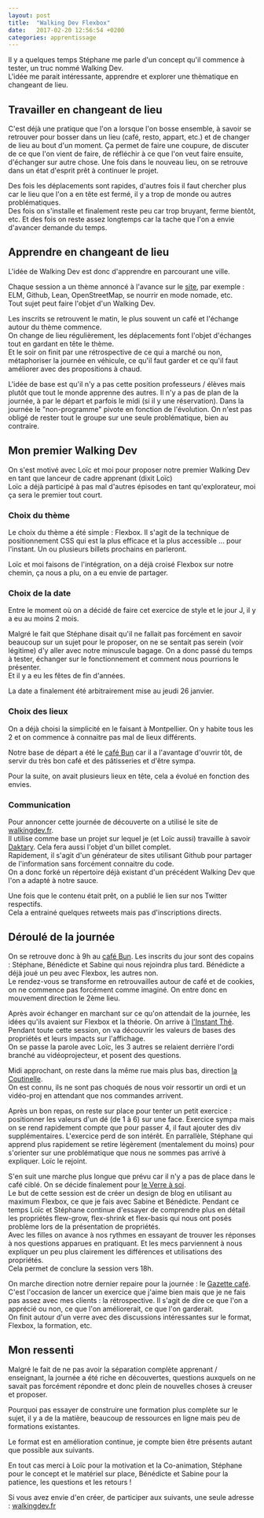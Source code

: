 ```yaml
---
layout: post
title:  "Walking Dev Flexbox"
date:   2017-02-20 12:56:54 +0200
categories: apprentissage
---
```


Il y a quelques temps Stéphane me parle d'un concept qu'il commence à tester, un truc nommé Walking Dev.<br>
L'idée me parait intéressante, apprendre et explorer une thèmatique en changeant de lieu.

## Travailler en changeant de lieu

C'est déjà une pratique que l'on a lorsque l'on bosse ensemble, à savoir se retrouver pour bosser dans un lieu (café, resto, appart, etc.) et de changer de lieu au bout d'un moment. Ça permet de faire une coupure, de discuter de ce que l'on vient de faire, de réfléchir à ce que l'on veut faire ensuite, d'échanger sur autre chose. Une fois dans le nouveau lieu, on se retrouve dans un état d'esprit prêt à continuer le projet.

Des fois les déplacements sont rapides, d'autres fois il faut chercher plus car le lieu que l'on a en tête est fermé, il y a trop de monde ou autres problématiques.<br>
Des fois on s'installe et finalement reste peu car trop bruyant, ferme bientôt, etc. Et des fois on reste assez longtemps car la tache que l'on a envie d'avancer demande du temps.

## Apprendre en changeant de lieu

L'idée de Walking Dev est donc d'apprendre en parcourant une ville.

Chaque session a un thème annoncé à l'avance sur le [site](http://walkingdev.fr), par exemple : ELM, Github, Lean, OpenStreetMap, se nourrir en mode nomade, etc.<br>
Tout sujet peut faire l'objet d'un Walking Dev.

Les inscrits se retrouvent le matin, le plus souvent un café et l'échange autour du thème commence.<br>
On change de lieu régulièrement, les déplacements font l'objet d'échanges tout en gardant en tête le thème.<br>
Et le soir on finit par une rétrospective de ce qui a marché ou non, métaphoriser la journée en véhicule, ce qu'il faut garder et ce qu'il faut améliorer avec des propositions à chaud.

L'idée de base est qu'il n'y a pas cette position professeurs / élèves mais plutôt que tout le monde apprenne des autres. Il n'y a pas de plan de la journée, à par le départ et parfois le midi (si il y une réservation). Dans la journée le "non-programme" pivote en fonction de l'évolution. On n'est pas obligé de rester tout le groupe sur une seule problématique, bien au contraire.

## Mon premier Walking Dev

On s'est motivé avec Loïc et moi pour proposer notre premier Walking Dev en tant que lanceur de cadre apprenant (dixit Loïc)<br>
Loïc a déjà participé à pas mal d'autres épisodes en tant qu'explorateur, moi ça sera le premier tout court.

### Choix du thème

Le choix du thème a été simple : Flexbox. Il s'agit de la technique de positionnement CSS qui est la plus efficace et la plus accessible ... pour l'instant. Un ou plusieurs billets prochains en parleront.

Loïc et moi faisons de l'intégration, on a déjà croisé Flexbox sur notre chemin, ça nous a plu, on a eu envie de partager.

### Choix de la date

Entre le moment où on a décidé de faire cet exercice de style et le jour J, il y a eu au moins 2 mois.

Malgré le fait que Stéphane disait qu'il ne fallait pas forcément en savoir beaucoup sur un sujet pour le proposer, on ne se sentait pas serein (voir légitime) d'y aller avec notre minuscule bagage. On a donc passé du temps à tester, échanger sur le fonctionnement et comment nous pourrions le présenter. <br>
Et il y a eu les fêtes de fin d'années.

La date a finalement été arbitrairement mise au jeudi 26 janvier.

### Choix des lieux

On a déjà choisi la simplicité en le faisant à Montpellier. On y habite tous les 2 et on commence à connaitre pas mal de lieux différents.

Notre base de départ a été le [café Bun](https://www.facebook.com/BUNcafe/) car il a l'avantage d'ouvrir tôt, de servir du très bon café et des pâtisseries et d'être sympa.

Pour la suite, on avait plusieurs lieux en tête, cela a évolué en fonction des envies.

### Communication

Pour annoncer cette journée de découverte on a utilisé le site de [walkingdev.fr](http://walkingdev.fr). <br>
Il utilise comme base un projet sur lequel je (et Loïc aussi) travaille à savoir [Daktary](https://github.com/daktary-team/daktary). Cela fera aussi l'objet d'un billet complet.<br>
Rapidement, il s'agit d'un générateur de sites utilisant Github pour partager de l'information sans forcément connaitre du code. <br>
On a donc forké un répertoire déjà existant d'un précédent Walking Dev que l'on a adapté à notre sauce.

Une fois que le contenu était prêt, on a publié le lien sur nos Twitter respectifs.<br>
Cela a entrainé quelques retweets mais pas d'inscriptions directs.

## Déroulé de la journée

On se retrouve donc à 9h au [café Bun](https://www.facebook.com/BUNcafe). Les inscrits du jour sont des copains : Stéphane, Bénédicte et Sabine qui nous rejoindra plus tard. Bénédicte a déjà joué un peu avec Flexbox, les autres non.<br>
Le rendez-vous se transforme en retrouvailles autour de café et de cookies, on ne commence pas forcément comme imaginé. On entre donc en mouvement direction le 2ème lieu.

Après avoir échanger en marchant sur ce qu'on attendait de la journée, les idées qu'ils avaient sur Flexbox et la théorie. On arrive à [l'Instant Thé](https://www.facebook.com/instantthemtp/).<br>
Pendant toute cette session, on va découvrir les valeurs de bases des propriétés et leurs impacts sur l'affichage.<br>
On se passe la parole avec Loïc, les 3 autres se relaient derrière l'ordi branché au vidéoprojecteur, et posent des questions.

Midi approchant, on reste dans la même rue mais plus bas, direction [la Coutinelle](http://www.lacoutinelle.fr/).<br>
On est connu, ils ne sont pas choqués de nous voir ressortir un ordi et un vidéo-proj en attendant que nos commandes arrivent.

Après un bon repas, on reste sur place pour tenter un petit exercice : positionner les valeurs d'un dé (de 1 à 6) sur une face. Exercice sympa mais on se rend rapidement compte que pour passer 4, il faut ajouter des div supplémentaires. L'exercice perd de son intérêt.
En parrallèle, Stéphane qui apprend plus rapidement se retire légèrement (mentalement du moins) pour s'orienter sur une problématique que nous ne sommes pas arrivé à expliquer. Loïc le rejoint.

S'en suit une marche plus longue que prévu car il n'y a pas de place dans le café ciblé. On se décide finalement pour [le Verre à soi](http://www.verre-a-soi.fr/).<br>
Le but de cette session est de créer un design de blog en utilisant au maximum Flexbox, ce que je fais avec Sabine et Bénédicte. Pendant ce temps Loïc et Stéphane continue d'essayer de comprendre plus en détail les propriétés flew-grow, flex-shrink et flex-basis qui nous ont posés problème lors de la présentation de propriétés.<br>
Avec les filles on avance à nos rythmes en essayant de trouver les réponses à nos questions apparues en pratiquant. Et les mecs parviennent à nous expliquer un peu plus clairement les différences et utilisations des propriétés.<br>
Cela permet de conclure la session vers 18h.

On marche direction notre dernier repaire pour la journée : le [Gazette café](https://www.gazettecafe.com/).<br>
C'est l'occasion de lancer un exercice que j'aime bien mais que je ne fais pas assez avec mes clients : la rétrospective. Il s'agit de dire ce que l'on a apprécié ou non, ce que l'on améliorerait, ce que l'on garderait.<br>
On finit autour d'un verre avec des discussions intéressantes sur le format, Flexbox, la formation, etc.

## Mon ressenti

Malgré le fait de ne pas avoir la séparation complète apprenant / enseignant, la journée a été riche en découvertes, questions auxquels on ne savait pas forcément répondre et donc plein de nouvelles choses à creuser et proposer.

Pourquoi pas essayer de construire une formation plus complète sur le sujet, il y a de la matière, beaucoup de ressources en ligne mais peu de formations existantes.

Le format est en amélioration continue, je compte bien être présents autant que possible aux suivants.

En tout cas merci à Loïc pour la motivation et la Co-animation, Stéphane pour le concept et le matériel sur place, Bénédicte et Sabine pour la patience, les questions et les retours !

Si vous avez envie d'en créer, de participer aux suivants, une seule adresse : [walkingdev.fr](http://walkingdev.fr)
